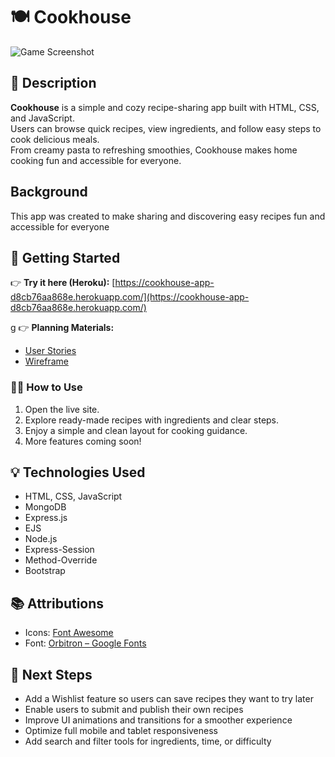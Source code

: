 # 🍽️ Cookhouse

![Game Screenshot](/public/assets/Screenshot.png)

## 🧾 Description

**Cookhouse** is a simple and cozy recipe-sharing app built with HTML, CSS, and JavaScript.  
Users can browse quick recipes, view ingredients, and follow easy steps to cook delicious meals.  
From creamy pasta to refreshing smoothies, Cookhouse makes home cooking fun and accessible for everyone.

## Background

This app was created to make sharing and discovering easy recipes fun and accessible for everyone
## 🚀 Getting Started

👉 **Try it here (Heroku):** [https://cookhouse-app-d8cb76aa868e.herokuapp.com/](https://cookhouse-app-d8cb76aa868e.herokuapp.com/)

g
👉 **Planning Materials:**
- [User Stories](./planning/user-stories.md)
- [Wireframe](./planning/wireframe.png)

### 🧑‍🍳 How to Use

1. Open the live site.
2. Explore ready-made recipes with ingredients and clear steps.
3. Enjoy a simple and clean layout for cooking guidance.
4. More features coming soon!

## 💡 Technologies Used

- HTML, CSS, JavaScript
- MongoDB
- Express.js
- EJS
- Node.js
- Express-Session
- Method-Override
- Bootstrap 

## 📚 Attributions

- Icons: [Font Awesome](https://fontawesome.com/)  
- Font: [Orbitron – Google Fonts](https://fonts.google.com/specimen/Orbitron)  

## 🚧 Next Steps

- Add a Wishlist feature so users can save recipes they want to try later
- Enable users to submit and publish their own recipes
- Improve UI animations and transitions for a smoother experience
- Optimize full mobile and tablet responsiveness
- Add search and filter tools for ingredients, time, or difficulty
